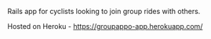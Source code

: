 Rails app for cyclists looking to join group rides with others.

Hosted on Heroku - https://groupappo-app.herokuapp.com/
